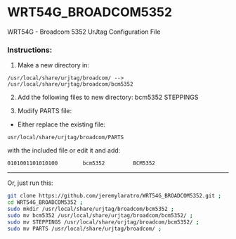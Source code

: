 # WRT54G_BROADCOM5352
WRT54G - Broadcom 5352 UrJtag Configuration File

### Instructions:
1. Make a new directory in:
```
/usr/local/share/urjtag/broadcom/ --> /usr/local/share/urjtag/broadcom/bcm5352
```
2. Add the following files to new directory:
bcm5352
STEPPINGS

3. Modify PARTS file:
 - Either replace the existing file:
```
usr/local/share/urjtag/broadcom/PARTS
```
with the included file or edit it and add:
```
0101001101010100        bcm5352         BCM5352
```
----------
Or, just run this:
```bash
git clone https://github.com/jeremylaratro/WRT54G_BROADCOM5352.git ;
cd WRT54G_BROADCOM5352 ;
sudo mkdir /usr/local/share/urjtag/broadcom/bcm5352 ;
sudo mv bcm5352 /usr/local/share/urjtag/broadcom/bcm5352/ ;
sudo mv STEPPINGS /usr/local/share/urjtag/broadcom/bcm5352/ ;
sudo mv PARTS /usr/local/share/urjtag/broadcom/ ;
```

